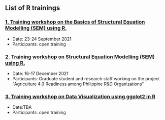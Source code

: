 ## List of R trainings

### [1. Training workshop on the Basics of Structural Equation Modelling (SEM) using R.](https://chris-allones.github.io/R-trainings/SEM/index.html)
- Date: 23-24 September 2021
- Participants: open training

### [2. Training workshop on Structural Equation Modelling (SEM) using R.](https://chris-allones.github.io/R-trainings/SEM-UP/index.html)
- Date: 16-17 December 2021
- Participants: Graduate student and research staff working on the project "Agriculture 4.0 Readiness among Philippine R&D Organizations"

### [3. Training workshop on Data Visualization using ggplot2 in R](https://chris-allones.github.io/R-trainings/data-viz-ggplot2/index.html)
- Date:TBA
- Participants: open training
